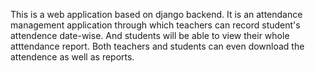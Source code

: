 This is a web application based on django backend.
It is an attendance management application through which teachers can record student's attendence date-wise.
And students will be able to view their whole atttendance report.
Both teachers and students can even download the attendence as well as reports.
